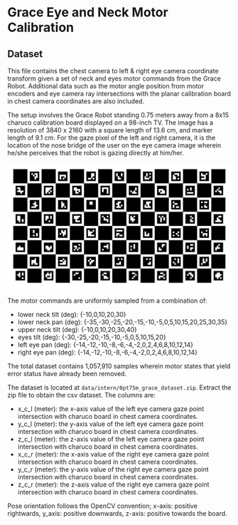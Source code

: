 # Grace Eye and Neck Motor Calibration

## Dataset

This file contains the chest camera to left & right eye camera coordinate transform given a set of neck and eyes motor commands from the Grace Robot. Additional data such as the motor angle position from motor encoders and eye camera ray intersections with the planar calibration board in chest camera coordinates are also included.

The setup involves the Grace Robot standing 0.75 meters away from a 8x15 charuco calibration board displayed on a 98-inch TV. The image has a resolution of 3840 x 2160 with a square length of 13.6 cm, and marker length of 9.1 cm. For the gaze pixel of the left and right camera, it is the location of the nose bridge of the user on the eye camera image wherein he/she perceives that the robot is gazing directly at him/her.

![Alt text](charuco_marker.png)

The motor commands are uniformly sampled from a combination of:  
* lower neck tilt (deg): {-10,0,10,20,30}
* lower neck pan (deg): {-35,-30,-25,-20,-15,-10,-5,0,5,10,15,20,25,30,35}
* upper neck tilt (deg): {-10,0,10,20,30,40}
* eyes tilt (deg): {-30,-25,-20,-15,-10,-5,0,5,10,15,20}
* left eye pan (deg): {-14,-12,-10,-8,-6,-4,-2,0,2,4,6,8,10,12,14}
* right eye pan (deg): {-14,-12,-10,-8,-6,-4,-2,0,2,4,6,8,10,12,14}

The total dataset contains 1,057,910 samples wherein motor states that yield error status have already been removed.

The dataset is located at `data/intern/0pt75m_grace_dataset.zip`. Extract the zip file to obtain the csv dataset. The columns are:
* x_c_l (meter): the x-axis value of the left eye camera gaze point intersection with charuco board in chest camera coordinates.
* y_c_l (meter): the y-axis value of the left eye camera gaze point intersection with charuco board in chest camera coordinates.
* z_c_l (meter): the z-axis value of the left eye camera gaze point intersection with charuco board in chest camera coordinates.
* x_c_r (meter): the x-axis value of the right eye camera gaze point intersection with charuco board in chest camera coordinates.
* y_c_r (meter): the y-axis value of the right eye camera gaze point intersection with charuco board in chest camera coordinates.
* z_c_r (meter): the z-axis value of the right eye camera gaze point intersection with charuco board in chest camera coordinates.

Pose orientation follows the OpenCV convention; x-axis: positive rightwards, y_axis: positive downwards, z-axis: positive towards the board.


